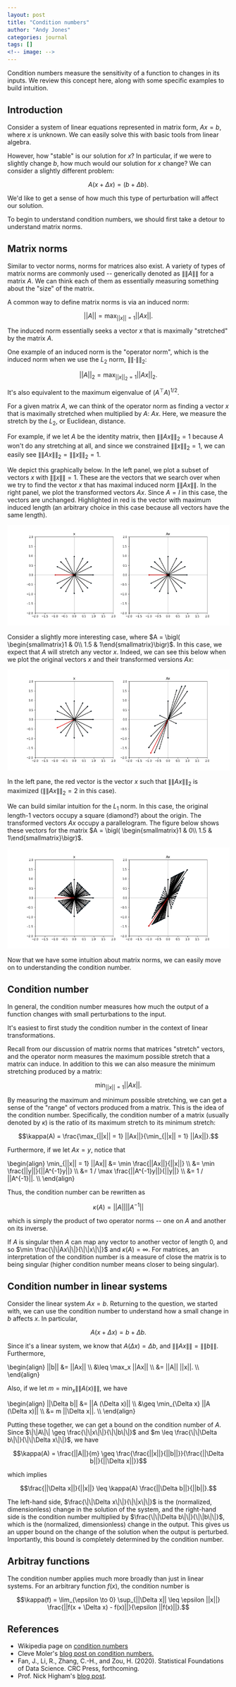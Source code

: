 ```yaml
---
layout: post
title: "Condition numbers"
author: "Andy Jones"
categories: journal
tags: []
<!-- image: -->
---
```


Condition numbers measure the sensitivity of a function to changes in its inputs. We review this concept here, along with some specific examples to build intuition.

## Introduction

Consider a system of linear equations represented in matrix form, $Ax = b$, where $x$ is unknown. We can easily solve this with basic tools from linear algebra.

However, how "stable" is our solution for $x$? In particular, if we were to slightly change $b$, how much would our solution for $x$ change? We can consider a slightly different problem:

$$A(x + \Delta x) = (b + \Delta b).$$

We'd like to get a sense of how much this type of perturbation will affect our solution.

To begin to understand condition numbers, we should first take a detour to understand matrix norms.

## Matrix norms

Similar to vector norms, norms for matrices also exist. A variety of types of matrix norms are commonly used -- generically denoted as $\|\|A\|\|$ for a matrix $A$. We can think each of them as essentially measuring something about the "size" of the matrix.

A common way to define matrix norms is via an induced norm:

$$||A|| = \max_{||x|| = 1} ||Ax||.$$

The induced norm essentially seeks a vector $x$ that is maximally "stretched" by the matrix $A$.

One example of an induced norm is the "operator norm", which is the induced norm when we use the $L_2$ norm, $\|\|\cdot\|\|_2$:

$$||A||_2 = \max_{||x||_2 = 1} ||Ax||_2.$$

It's also equivalent to the maximum eigenvalue of $(A^\top A)^{1/2}$.

For a given matrix $A$, we can think of the operator norm as finding a vector $x$ that is maximally stretched when multiplied by $A$: $Ax$. Here, we measure the stretch by the $L_2$, or Euclidean, distance.

For example, if we let $A$ be the identity matrix, then $\|\|Ax\|\|_2 = 1$ because $A$ won't do any stretching at all, and since we constrained $\|\|x\|\|_2 = 1$, we can easily see $\|\|Ax\|\|_2 = \|\|x\|\|_2 = 1$.

We depict this graphically below. In the left panel, we plot a subset of vectors $x$ with $\|\|x\|\| = 1$. These are the vectors that we search over when we try to find the vector $x$ that has maximal induced norm $\|\|Ax\|\|$. In the right panel, we plot the transformed vectors $Ax$. Since $A = I$ in this case, the vectors are unchanged. Highlighted in red is the vector with maximum induced length (an arbitrary choice in this case because all vectors have the same length).

![identity_operator_norm](/assets/identity_operator_norm.png)


Consider a slightly more interesting case, where $A = \bigl( \begin{smallmatrix}1 & 0\\ 1.5 & 1\end{smallmatrix}\bigr)$. In this case, we expect that $A$ will stretch any vector $x$. Indeed, we can see this below when we plot the original vectors $x$ and their transformed versions $Ax$:

![operator_norm_case2](/assets/operator_norm_case2.png)

In the left pane, the red vector is the vector $x$ such that $\|\|Ax\|\|_2$ is maximized ($\|\|Ax\|\|_2 = 2$ in this case).

We can build similar intuition for the $L_1$ norm. In this case, the original length-1 vectors occupy a square (diamond?) about the origin. The transformed vectors $Ax$ occupy a parallelogram. The figure below shows these vectors for the matrix $A = \bigl( \begin{smallmatrix}1 & 0\\ 1.5 & 1\end{smallmatrix}\bigr)$.

![l1_norm_case2](/assets/l1_norm_case2.png)

Now that we have some intuition about matrix norms, we can easily move on to understanding the condition number.

## Condition number

In general, the condition number measures how much the output of a function changes with small perturbations to the input.

It's easiest to first study the condition number in the context of linear transformations.

Recall from our discussion of matrix norms that matrices "stretch" vectors, and the operator norm measures the maximum possible stretch that a matrix can induce. In addition to this we can also measure the minimum stretching produced by a matrix:

$$\min_{||x|| = 1} ||Ax||.$$

By measuring the maximum and minimum possible stretching, we can get a sense of the "range" of vectors produced from a matrix. This is the idea of the condition number. Specifically, the condition number of a matrix (usually denoted by $\kappa$) is the ratio of its maximum stretch to its minimum stretch:

$$\kappa(A) = \frac{\max_{||x|| = 1} ||Ax||}{\min_{||x|| = 1} ||Ax||}.$$

Furthermore, if we let $Ax = y$, notice that

\begin{align} \min_{\|\|x\|\| = 1} \|\|Ax\|\| &= \min \frac{\|\|Ax\|\|}{\|\|x\|\|} \\\ &= \min \frac{\|\|y\|\|}{\|\|A^{-1}y\|\|} \\\ &= 1 / \max \frac{\|\|A^{-1}y\|\|}{\|\|y\|\|} \\\ &= 1 / \|\|A^{-1}\|\|. \\\ \end{align}

Thus, the condition number can be rewritten as

$$\kappa(A) = ||A|| ||A^{-1}||$$

which is simply the product of two operator norms -- one on $A$ and another on its inverse.

If $A$ is singular then $A$ can map any vector to another vector of length $0$, and so $\min \frac{\|\|Ax\|\|}{\|\|x\|\|}$ and $\kappa(A) = \infty$. For matrices, an interpretation of the condition number is a measure of close the matrix is to being singular (higher condition number means closer to being singular).

## Condition number in linear systems

Consider the linear system $Ax = b$. Returning to the question, we started with, we can use the condition number to understand how a small change in $b$ affects $x$. In particular,

$$A(x + \Delta x) = b + \Delta b.$$

Since it's a linear system, we know that $A(\Delta x) = \Delta b$, and $\|\|Ax\|\| = \|\|b\|\|$. Furthermore,

\begin{align} \|\|b\|\| &= \|\|Ax\|\| \\\ &\leq \max_x \|\|Ax\|\| \\\ &= \|\|A\|\| \|\|x\|\|. \\\ \end{align}

Also, if we let $m = \min_{x} \|\|A (x)\|\|$, we have

\begin{align} \|\|\Delta b\|\| &= \|\|A (\Delta x)\|\| \\\ &\geq \min_{\Delta x} \|\|A (\Delta x)\|\| \\\ &= m \|\|\Delta x\|\|. \\\ \end{align}

Putting these together, we can get a bound on the condition number of $A$. Since $\|\|A\|\| \geq \frac{\|\|x\|\|}{\|\|b\|\|}$ and $m \leq \frac{\|\|\Delta b\|\|}{\|\|\Delta x\|\|}$, we have

$$\kappa(A) = \frac{||A||}{m} \geq \frac{\frac{||x||}{||b||}}{\frac{||\Delta b||}{||\Delta x||}}$$

which implies

$$\frac{||\Delta x||}{||x||} \leq \kappa(A) \frac{||\Delta b||}{||b||}.$$

The left-hand side, $\frac{\|\|\Delta x\|\|}{\|\|x\|\|}$ is the (normalized, dimensionless) change in the solution of the system, and the right-hand side is the condition number multiplied by $\frac{\|\|\Delta b\|\|}{\|\|b\|\|}$, which is the (normalized, dimensionless) change in the output. This gives us an upper bound on the change of the solution when the output is perturbed. Importantly, this bound is completely determined by the condition number.


## Arbitray functions

The condition number applies much more broadly than just in linear systems. For an arbitrary function $f(x)$, the condition number is 

$$\kappa(f) = \lim_{\epsilon \to 0} \sup_{||\Delta x|| \leq \epsilon ||x||} \frac{||f(x + \Delta x) - f(x)||}{\epsilon ||f(x)||}.$$



## References

- Wikipedia page on [condition numbers](https://www.wikiwand.com/en/Condition_number)
- Cleve Moler's [blog post on condition numbers.](https://blogs.mathworks.com/cleve/2017/07/17/what-is-the-condition-number-of-a-matrix/)
- Fan, J., Li, R., Zhang, C.-H., and Zou, H. (2020). Statistical Foundations of Data Science. CRC Press, forthcoming.
- Prof. Nick Higham's [blog post](https://nhigham.com/2020/03/19/what-is-a-condition-number/).

